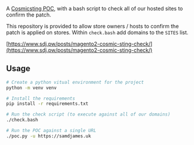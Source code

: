 A [Cosmicsting POC](https://github.com/Chocapikk/CVE-2024-34102), with a bash script to check all of our hosted sites to confirm the patch.

This repository is provided to allow store owners / hosts to confirm the patch is applied on stores. Within `check.bash` add domains to the `SITES` list.

[https://www.sdj.pw/posts/magento2-cosmic-sting-check/](https://www.sdj.pw/posts/magento2-cosmic-sting-check/)

## Usage
```sh
# Create a python vitual environment for the project
python -m venv venv

# Install the requirements
pip install -r requirements.txt

# Run the check script (to execute against all of our domains)
./check.bash

# Run the POC against a single URL
./poc.py -u https://samdjames.uk
```

